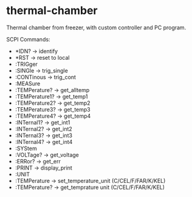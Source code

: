 # thermal-chamber
Thermal chamber from freezer, with custom controller and PC program.

SCPI Commands:
   *  *IDN?         -> identify
   *  *RST          -> reset to local
   *  :TRIGger
   *    :SINGle    -> trig_single
   *    :CONTinous   -> trig_cont
   *  :MEASure
   *    :TEMPerature?   -> get_alltemp
   *    :TEMPerature1?   -> get_temp1
   *    :TEMPerature2?   -> get_temp2
   *    :TEMPerature3?   -> get_temp3
   *    :TEMPerature4?   -> get_temp4
   *    :INTernal1?      -> get_int1
   *    :INTernal2?      -> get_int2
   *    :INTernal3?      -> get_int3
   *    :INTernal4?      -> get_int4
   *  :SYStem
   *    :VOLTage?   -> get_voltage
   *    :ERRor?     -> get_err
   *    :PRINT      -> display_print
   *  :UNIT
   *    :TEMPerature -> set_temperature_unit (C/CEL/F/FAR/K/KEL)
   *    :TEMPerature? -> get_temprature unit (C/CEL/F/FAR/K/KEL)
